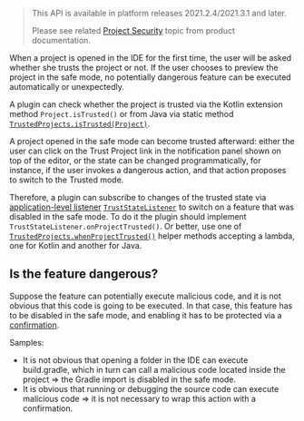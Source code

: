 [//]: # (title: Trusted Project)

<!-- Copyright 2000-2021 JetBrains s.r.o. and other contributors. Use of this source code is governed by the Apache 2.0 license that can be found in the LICENSE file. -->

 > This API is available in platform releases 2021.2.4/2021.3.1 and later.
 >
 > Please see related [Project Security](https://www.jetbrains.com/help/idea/project-security.html) topic from product documentation.
 >

When a project is opened in the IDE for the first time, the user will be asked whether she trusts the project or not.
If the user chooses to preview the project in the safe mode, no potentially dangerous feature can be executed automatically or unexpectedly.

A plugin can check whether the project is trusted via the Kotlin extension method `Project.isTrusted()` or from Java via static method [`TrustedProjects.isTrusted(Project)`](upsource:///platform/platform-impl/src/com/intellij/ide/impl/TrustedProjects.kt).

A project opened in the safe mode can become trusted afterward: either the user can click on the <control>Trust Project</control> link in the notification panel shown on top of the editor,
or the state can be changed programmatically, for instance, if the user invokes a dangerous action, and that action proposes to switch to the Trusted mode.

Therefore, a plugin can subscribe to changes of the trusted state via [application-level listener](plugin_listeners.md#defining-application-level-listeners) [`TrustStateListener`](upsource:///platform/platform-impl/src/com/intellij/ide/impl/TrustedProjects.kt) to switch on a feature that was disabled in the safe mode.
To do it the plugin should implement `TrustStateListener.onProjectTrusted()`.
Or better, use one of [`TrustedProjects.whenProjectTrusted()`](upsource:///platform/platform-impl/src/com/intellij/ide/impl/TrustedProjects.kt) helper methods accepting a lambda, one for Kotlin and another for Java.

## Is the feature dangerous?

Suppose the feature can potentially execute malicious code, and it is not obvious that this code is going to be executed. In that case, this feature has to be disabled in the safe mode, and enabling it has to be protected via a [confirmation](misc_swing_components.md#messages).

Samples:
- It is not obvious that opening a folder in the IDE can execute <path>build.gradle</path>, which in turn can call a malicious code located inside the project => the Gradle import is disabled in the safe mode.
- It is obvious that running or debugging the source code can execute malicious code => it is not necessary to wrap this action with a confirmation.
